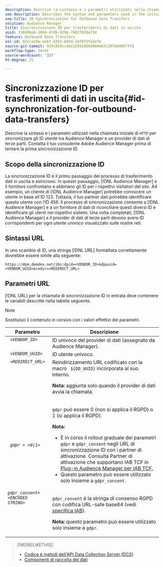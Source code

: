 ```yaml
---
description: Descrive la sintassi e i parametri utilizzati nella chiamata HTTP iniziale per sincronizzare gli ID utente tra Audience Manager e un provider di dati di terze parti. Contatta il tuo consulente Adobe Audience Manager prima di tentare la prima sincronizzazione ID.
seo-description: Describes the syntax and parameters used in the initial HTTP call to synchronize user IDs between Audience Manager and a third-party data provider. Contact your Adobe Audience Manager consultant before attempting your first ID synchronization.
seo-title: ID Synchronization for Outbound Data Transfers
solution: Audience Manager
title: Sincronizzazione ID per trasferimenti di dati in uscita
uuid: f3849be8-1094-47db-9296-7482f020af18
feature: Outbound Data Transfers
exl-id: 02cca19a-eebf-43b2-b034-24f072fe2efb
source-git-commit: 4d3c859cc4dc5294286680b0e63c287e0409f7fd
workflow-type: tm+mt
source-wordcount: '327'
ht-degree: 2%

---
```


# Sincronizzazione ID per trasferimenti di dati in uscita{#id-synchronization-for-outbound-data-transfers}

Descrive la sintassi e i parametri utilizzati nella chiamata iniziale di `HTTP` per sincronizzare gli ID utente tra Audience Manager e un provider di dati di terze parti. Contatta il tuo consulente Adobe Audience Manager prima di tentare la prima sincronizzazione ID.

<!-- c_id_sync_out.xml -->

## Scopo della sincronizzazione ID

La sincronizzazione ID è il primo passaggio del processo di trasferimento dati in uscita e asincrono. In questo passaggio, [!DNL Audience Manager] e il fornitore confrontano e abbinano gli ID per i rispettivi visitatori del sito. Ad esempio, un cliente di [!DNL Audience Manager] potrebbe conoscere un utente in base all&#39;ID 123. Tuttavia, il tuo partner dati potrebbe identificare questo utente con l’ID 456. Il processo di sincronizzazione consente a [!DNL Audience Manager] e a un fornitore di dati di riconciliare questi diversi ID e identificare gli utenti nei rispettivi sistemi. Una volta completati, [!DNL Audience Manager] e il provider di dati di terze parti devono avere ID corrispondenti per ogni utente univoco visualizzato sulle nostre reti.

## Sintassi URL

In uno scambio di ID, una stringa [!DNL URL] formattata correttamente dovrebbe essere simile alla seguente:

```
https://dpm.demdex.net/ibs:dpid=<VENDOR_ID>&dpuuid=<VENDOR_UUID>&redir=<REDIRECT_URL>
```

## Parametri URL

[!DNL URL] per la chiamata di sincronizzazione ID in entrata deve contenere le variabili descritte nella tabella seguente.

>[!NOTE]
>
>Sostituisci il contenuto in corsivo con i valori effettivi dei parametri.

<table id="table_EB9F4246E2A34ABB8ED06EA458EB186F"> 
 <thead> 
  <tr> 
   <th colname="col1" class="entry"> Parametro </th> 
   <th colname="col2" class="entry"> Descrizione </th> 
  </tr> 
 </thead>
 <tbody> 
  <tr valign="top"> 
   <td colname="col1"> <code> <i>&lt;VENDOR_ID&gt;</i> </code> </td> 
   <td colname="col2">ID univoco del provider di dati (assegnato da <span class="keyword"> Audience Manager</span>). </td> 
  </tr> 
  <tr valign="top"> 
   <td colname="col1"> <code> <i>&lt;VENDOR_UUID&gt;</i> </code> </td> 
   <td colname="col2"> ID utente univoco. </td> 
  </tr> 
  <tr valign="top"> 
   <td colname="col1"> <code> <i>&lt;REDIRECT_URL&gt;</i> </code> </td> 
   <td colname="col2">Reindirizzamento URL codificato con la macro <code> ${DD_UUID}</code> incorporata al suo interno. <p><b>Nota:</b> aggiunta solo quando il provider di dati avvia la chiamata. </p> </td> 
  </tr> 
    </tr> 
  <tr> 
   <td colname="col1"> <code> <i>gdpr = &lt;0|1&gt;</i> </code> </td> 
   <td colname="col2"> <p><code>gdpr</code> può essere 0 (non si applica il RGPD) o 1 (si applica il RGPD).</p><p><b>Nota:</b> <ul><li>È in corso il rollout graduale dei parametri <code>gdpr</code> e <code>gdpr_consent</code> negli URL di sincronizzazione ID con i partner di attivazione. Consulta Partner di attivazione che supportano IAB TCF in <a href="../../overview/data-security-and-privacy/aam-iab-plugin.md#aam-activation-partners">Plug-in Audience Manager per IAB TCF.</a></li><li>Questo parametro può essere utilizzato solo insieme a <code>gdpr_consent.</code></li></ul></p></td>
  </tr> 
    </tr> 
  <tr valign="top"> 
   <td colname="col1"> <code><i>gdpr_consent=&lt;ENCODED STRING&gt;</i> </code> </td> 
   <td colname="col2"><p><code>gdpr_consent</code> è la stringa di consenso RGPD con codifica URL-safe base64 (vedi <a href="https://github.com/InteractiveAdvertisingBureau/GDPR-Transparency-and-Consent-Framework/blob/master/URL-based%20Consent%20Passing_%20Framework%20Guidance.md#specifications" format="http" scope="external"> specifica IAB</a>).</p><p><b>Nota:</b> questo parametro può essere utilizzato solo insieme a <code>gdpr</code>.</p> </td> 
  </tr> 
 </tbody> 
</table>

>[!MORELIKETHIS]
>
>* [Codice e metodi dell&#39;API Data Collection Server (DCS)](../../api/dcs-intro/dcs-event-calls/dcs-event-calls.md)
>* [Componenti di raccolta dei dati](../../reference/system-components/components-data-collection.md)
